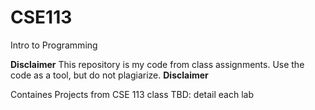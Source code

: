 # CSE113
Intro to Programming

**Disclaimer**
This repository is my code from class assignments.
Use the code as a tool, but do not plagiarize.
**Disclaimer**

Containes Projects from CSE 113 class
TBD: detail each lab
